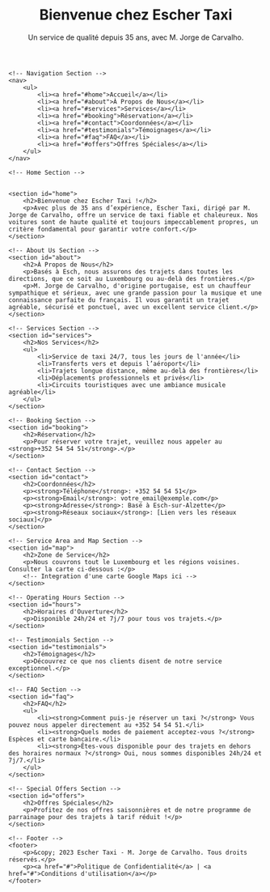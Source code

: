 <!DOCTYPE html>
<html lang="fr">
<head>
    <meta charset="UTF-8">
    <meta name="viewport" content="width=device-width, initial-scale=1.0">
    <title>Escher Taxi - M. Jorge de Carvalho</title>
    <link rel="stylesheet" href="styles.css">
</head>
<body>
    <!-- Header Section -->
    <header>
        <h1>Bienvenue chez Escher Taxi</h1>
        <p>Un service de qualité depuis 35 ans, avec M. Jorge de Carvalho.</p>
    </header>

    <!-- Navigation Section -->
    <nav>
        <ul>
            <li><a href="#home">Accueil</a></li>
            <li><a href="#about">À Propos de Nous</a></li>
            <li><a href="#services">Services</a></li>
            <li><a href="#booking">Réservation</a></li>
            <li><a href="#contact">Coordonnées</a></li>
            <li><a href="#testimonials">Témoignages</a></li>
            <li><a href="#faq">FAQ</a></li>
            <li><a href="#offers">Offres Spéciales</a></li>
        </ul>
    </nav>

    <!-- Home Section -->


    <section id="home">
        <h2>Bienvenue chez Escher Taxi !</h2>
        <p>Avec plus de 35 ans d’expérience, Escher Taxi, dirigé par M. Jorge de Carvalho, offre un service de taxi fiable et chaleureux. Nos voitures sont de haute qualité et toujours impeccablement propres, un critère fondamental pour garantir votre confort.</p>
    </section>

    <!-- About Us Section -->
    <section id="about">
        <h2>À Propos de Nous</h2>
        <p>Basés à Esch, nous assurons des trajets dans toutes les directions, que ce soit au Luxembourg ou au-delà des frontières.</p>
        <p>M. Jorge de Carvalho, d'origine portugaise, est un chauffeur sympathique et sérieux, avec une grande passion pour la musique et une connaissance parfaite du français. Il vous garantit un trajet agréable, sécurisé et ponctuel, avec un excellent service client.</p>
    </section>

    <!-- Services Section -->
    <section id="services">
        <h2>Nos Services</h2>
        <ul>
            <li>Service de taxi 24/7, tous les jours de l'année</li>
            <li>Transferts vers et depuis l’aéroport</li>
            <li>Trajets longue distance, même au-delà des frontières</li>
            <li>Déplacements professionnels et privés</li>
            <li>Circuits touristiques avec une ambiance musicale agréable</li>
        </ul>
    </section>

    <!-- Booking Section -->
    <section id="booking">
        <h2>Réservation</h2>
        <p>Pour réserver votre trajet, veuillez nous appeler au <strong>+352 54 54 51</strong>.</p>
    </section>

    <!-- Contact Section -->
    <section id="contact">
        <h2>Coordonnées</h2>
        <p><strong>Téléphone</strong>: +352 54 54 51</p>
        <p><strong>Email</strong>: votre_email@exemple.com</p>
        <p><strong>Adresse</strong>: Basé à Esch-sur-Alzette</p>
        <p><strong>Réseaux sociaux</strong>: [Lien vers les réseaux sociaux]</p>
    </section>

    <!-- Service Area and Map Section -->
    <section id="map">
        <h2>Zone de Service</h2>
        <p>Nous couvrons tout le Luxembourg et les régions voisines. Consulter la carte ci-dessous :</p>
        <!-- Integration d'une carte Google Maps ici -->
    </section>

    <!-- Operating Hours Section -->
    <section id="hours">
        <h2>Horaires d'Ouverture</h2>
        <p>Disponible 24h/24 et 7j/7 pour tous vos trajets.</p>
    </section>

    <!-- Testimonials Section -->
    <section id="testimonials">
        <h2>Témoignages</h2>
        <p>Découvrez ce que nos clients disent de notre service exceptionnel.</p>
    </section>

    <!-- FAQ Section -->
    <section id="faq">
        <h2>FAQ</h2>
        <ul>
            <li><strong>Comment puis-je réserver un taxi ?</strong> Vous pouvez nous appeler directement au +352 54 54 51.</li>
            <li><strong>Quels modes de paiement acceptez-vous ?</strong> Espèces et carte bancaire.</li>
            <li><strong>Êtes-vous disponible pour des trajets en dehors des horaires normaux ?</strong> Oui, nous sommes disponibles 24h/24 et 7j/7.</li>
        </ul>
    </section>

    <!-- Special Offers Section -->
    <section id="offers">
        <h2>Offres Spéciales</h2>
        <p>Profitez de nos offres saisonnières et de notre programme de parrainage pour des trajets à tarif réduit !</p>
    </section>

    <!-- Footer -->
    <footer>
        <p>&copy; 2023 Escher Taxi - M. Jorge de Carvalho. Tous droits réservés.</p>
        <p><a href="#">Politique de Confidentialité</a> | <a href="#">Conditions d'utilisation</a></p>
    </footer>
</body>
</html>
